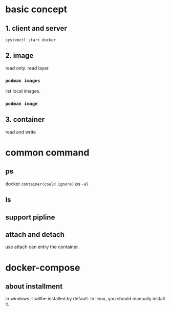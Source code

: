 # basic concept

## 1. client and server
`systemctl start docker`

## 2. image
read only.
read layer.
### `podman images`
list local images.

### `podman image`

## 3. container
read and write

# common command
## ps
docker `container(could ignore)` ps `-al`

## ls

## support pipline

## attach and detach
use attach can entry the container.

# docker-compose
## about installment
in windows it willbe installed by default.
In linux, you should manually install it.
